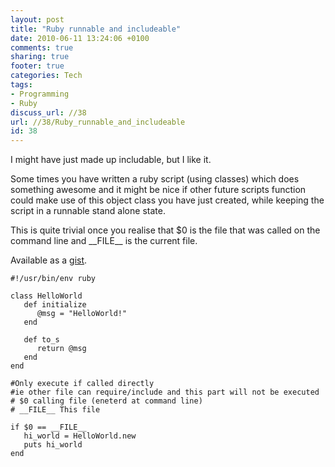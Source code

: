 ```yaml
---
layout: post
title: "Ruby runnable and includeable"
date: 2010-06-11 13:24:06 +0100 
comments: true
sharing: true
footer: true
categories: Tech
tags:
- Programming
- Ruby
discuss_url: //38
url: //38/Ruby_runnable_and_includeable
id: 38
---
```

I might have just made up includable, but I like it.

Some times you have written a ruby script (using classes) which does something awesome and it might be nice if other future scripts function could make use of this object class you have just created, while keeping the script in a runnable stand alone state.

This is quite trivial once you realise that $0 is the file that was called on the command line and \_\_FILE\_\_ is the current file.

Available as a [gist][].

    #!/usr/bin/env ruby
    
    class HelloWorld
       def initialize
          @msg = "HelloWorld!"
       end
    
       def to_s
          return @msg
       end
    end
    
    #Only execute if called directly
    #ie other file can require/include and this part will not be executed
    # $0 calling file (eneterd at command line)
    # __FILE__ This file
    
    if $0 == __FILE__
       hi_world = HelloWorld.new
       puts hi_world
    end

[gist]: http://gist.github.com/435161
